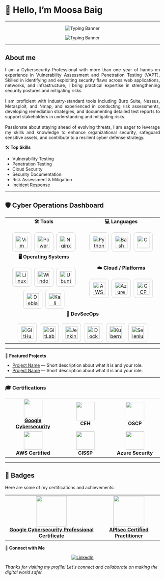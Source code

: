 # 👋 Hello, I’m Moosa Baig
---
<!-- Banner -->
<p align="center">
  <img src="https://readme-typing-svg.herokuapp.com?font=Courier&weight=600&size=30&pause=1000&color=00F7FF&center=true&vCenter=true&width=800&lines=How+you+doin'?" alt="Typing Banner" />
</p>

<p align="center">
  <img src="https://readme-typing-svg.herokuapp.com?font=Courier&weight=600&size=30&pause=100&color=00F7FF&center=true&vCenter=true&width=800&lines=Winners+don't+make+excuses" alt="Typing Banner" />
</p>

----
## About me

<p align="justify">
I am a Cybersecurity Professional with more than one year of hands-on experience in Vulnerability Assessment and Penetration Testing (VAPT). Skilled in identifying and exploiting security flaws across web applications, networks, and infrastructure, I bring practical expertise in strengthening security postures and mitigating risks.  
<br><br>
I am proficient with industry-standard tools including Burp Suite, Nessus, Metasploit, and Nmap, and experienced in conducting risk assessments, developing remediation strategies, and documenting detailed test reports to support stakeholders in understanding and mitigating risks.  
<br><br>
Passionate about staying ahead of evolving threats, I am eager to leverage my skills and knowledge to enhance organizational security, safeguard sensitive assets, and contribute to a resilient cyber defense strategy. 
</p>



🛠️ **Top Skills**
- Vulnerability Testing
- Penetration Testing
- Cloud Security
- Security Documentation
- Risk Assessment & Mitigation
- Incident Response

---
## 🛡️ Cyber Operations Dashboard

<table align="center">
  <tr>
    <td align="center" width="50%">
      <b>🛠️ Tools</b><br><br>
      <div style="display: flex; gap: 10px; justify-content: center;">
        <a href="https://www.vim.org/" target="_blank" style="width:60px; height:60px; display:flex; align-items:center; justify-content:center; border:1px solid #ccc; border-radius:8px;">
          <img src="https://skillicons.dev/icons?i=vim" alt="Vim" width="40" />
        </a>
        <a href="https://docs.microsoft.com/en-us/powershell/" target="_blank" style="width:60px; height:60px; display:flex; align-items:center; justify-content:center; border:1px solid #ccc; border-radius:8px;">
          <img src="https://skillicons.dev/icons?i=powershell" alt="PowerShell" width="40" />
        </a>
        <a href="https://www.nginx.com/" target="_blank" style="width:60px; height:60px; display:flex; align-items:center; justify-content:center; border:1px solid #ccc; border-radius:8px;">
          <img src="https://skillicons.dev/icons?i=nginx" alt="Nginx" width="40" />
        </a>
      </div>
    </td>
    <td align="center" width="50%">
      <b>💻 Languages</b><br><br>
      <div style="display: flex; gap: 10px; justify-content: center;">
        <a href="https://www.python.org/" target="_blank" style="width:60px; height:60px; display:flex; align-items:center; justify-content:center; border:1px solid #ccc; border-radius:8px;">
          <img src="https://skillicons.dev/icons?i=python" alt="Python" width="40" />
        </a>
        <a href="https://www.gnu.org/software/bash/" target="_blank" style="width:60px; height:60px; display:flex; align-items:center; justify-content:center; border:1px solid #ccc; border-radius:8px;">
          <img src="https://skillicons.dev/icons?i=bash" alt="Bash" width="40" />
        </a>
        <a href="https://en.cppreference.com/w/c/language" target="_blank" style="width:60px; height:60px; display:flex; align-items:center; justify-content:center; border:1px solid #ccc; border-radius:8px;">
          <img src="https://skillicons.dev/icons?i=c" alt="C" width="40" />
        </a>
      </div>
    </td>
  </tr>
  <tr>
    <td align="center" width="50%">
      <b>🖥️ Operating Systems</b><br><br>
      <div style="display: flex; gap: 10px; justify-content: center; flex-wrap: wrap;">
        <a href="https://www.linux.org/" target="_blank" style="width:60px; height:60px; display:flex; align-items:center; justify-content:center; border:1px solid #ccc; border-radius:8px;">
          <img src="https://skillicons.dev/icons?i=linux" alt="Linux" width="40" />
        </a>
        <a href="https://www.microsoft.com/en-us/windows/" target="_blank" style="width:60px; height:60px; display:flex; align-items:center; justify-content:center; border:1px solid #ccc; border-radius:8px;">
          <img src="https://skillicons.dev/icons?i=windows" alt="Windows" width="40" />
        </a>
        <a href="https://ubuntu.com/" target="_blank" style="width:60px; height:60px; display:flex; align-items:center; justify-content:center; border:1px solid #ccc; border-radius:8px;">
          <img src="https://skillicons.dev/icons?i=ubuntu" alt="Ubuntu" width="40" />
        </a>
        <a href="https://www.debian.org/" target="_blank" style="width:60px; height:60px; display:flex; align-items:center; justify-content:center; border:1px solid #ccc; border-radius:8px;">
          <img src="https://skillicons.dev/icons?i=debian" alt="Debian" width="40" />
        </a>
        <a href="https://www.kali.org/" target="_blank" style="width:60px; height:60px; display:flex; align-items:center; justify-content:center; border:1px solid #ccc; border-radius:8px;">
          <img src="https://skillicons.dev/icons?i=kali" alt="Kali Linux" width="40" />
        </a>
      </div>
    </td>
    <td align="center" width="50%">
      <b>☁️ Cloud / Platforms</b><br><br>
      <div style="display: flex; gap: 10px; justify-content: center;">
        <a href="https://aws.amazon.com/" target="_blank" style="width:60px; height:60px; display:flex; align-items:center; justify-content:center; border:1px solid #ccc; border-radius:8px;">
          <img src="https://skillicons.dev/icons?i=aws" alt="AWS" width="40" />
        </a>
        <a href="https://azure.microsoft.com/" target="_blank" style="width:60px; height:60px; display:flex; align-items:center; justify-content:center; border:1px solid #ccc; border-radius:8px;">
          <img src="https://skillicons.dev/icons?i=azure" alt="Azure" width="40" />
        </a>
        <a href="https://cloud.google.com/" target="_blank" style="width:60px; height:60px; display:flex; align-items:center; justify-content:center; border:1px solid #ccc; border-radius:8px;">
          <img src="https://skillicons.dev/icons?i=gcp" alt="GCP" width="40" />
        </a>
      </div>
    </td>
  </tr>
  <tr>
    <td align="center" colspan="2" width="100%">
      <b>🔐 DevSecOps</b><br><br>
      <div style="display: flex; gap: 10px; justify-content: center; flex-wrap: wrap;">
        <a href="https://github.com/" target="_blank" style="width:60px; height:60px; display:flex; align-items:center; justify-content:center; border:1px solid #ccc; border-radius:8px;">
          <img src="https://skillicons.dev/icons?i=github" alt="GitHub" width="40" />
        </a>
        <a href="https://gitlab.com/" target="_blank" style="width:60px; height:60px; display:flex; align-items:center; justify-content:center; border:1px solid #ccc; border-radius:8px;">
          <img src="https://skillicons.dev/icons?i=gitlab" alt="GitLab" width="40" />
        </a>
        <a href="https://www.jenkins.io/" target="_blank" style="width:60px; height:60px; display:flex; align-items:center; justify-content:center; border:1px solid #ccc; border-radius:8px;">
          <img src="https://skillicons.dev/icons?i=jenkins" alt="Jenkins" width="40" />
        </a>
        <a href="https://www.docker.com/" target="_blank" style="width:60px; height:60px; display:flex; align-items:center; justify-content:center; border:1px solid #ccc; border-radius:8px;">
          <img src="https://skillicons.dev/icons?i=docker" alt="Docker" width="40" />
        </a>
        <a href="https://kubernetes.io/" target="_blank" style="width:60px; height:60px; display:flex; align-items:center; justify-content:center; border:1px solid #ccc; border-radius:8px;">
          <img src="https://skillicons.dev/icons?i=kubernetes" alt="Kubernetes" width="40" />
        </a>
        <a href="https://www.selenium.dev/" target="_blank" style="width:60px; height:60px; display:flex; align-items:center; justify-content:center; border:1px solid #ccc; border-radius:8px;">
          <img src="https://skillicons.dev/icons?i=selenium" alt="Selenium" width="40" />
        </a>
      </div>
    </td>
  </tr>
</table>

---

🚀 **Featured Projects**
<!-- Add your favorite projects below! Replace these placeholders with your own repositories. -->
- [Project Name](#) — Short description about what it is and your role.
- [Project Name](#) — Short description about what it is and your role.


---
### 🎓 Certifications  

<table align="center">
<tr>
    <td align="center" width="200px">
      <img src="https://img.icons8.com/color/96/google-logo.png" width="60"/><br>
      <b><a href="https://drive.google.com/file/d/1Ifkb7sKjSb-1ydCEwHqwqVN3Hk9_Dfey/view?usp=sharing" target="_blank">Google Cybersecurity</a></b>
    </td>
    <td align="center" width="200px">
      <img src="https://img.icons8.com/color/96/hacker.png" width="60"/><br>
      <b>CEH</b>
    </td>
    <td align="center" width="200px">
      <img src="https://img.icons8.com/color/96/cyber-security.png" width="60"/><br>
      <b>OSCP</b>
    </td>
  </tr>
  <tr>
    <td align="center" width="200px">
      <img src="https://img.icons8.com/color/96/cloud.png" width="60"/><br>
      <b>AWS Certified</b>
    </td>
    <td align="center" width="200px">
      <img src="https://img.icons8.com/color/96/shield.png" width="60"/><br>
      <b>CISSP</b>
    </td>
    <td align="center" width="200px">
      <img src="https://img.icons8.com/color/96/azure.png" width="60"/><br>
      <b>Azure Security</b>
    </td>
  </tr>
</table>

---
## 🏅 Badges

Here are some of my certifications and achievements:

<table align="center">
  <tr>
    <td align="center">
      <a href="https://www.credly.com/badges/4ca64578-c964-4f33-a16b-61d4b9636c13/public_url">
        <img src="https://raw.githubusercontent.com/moosabaig/Certificates/main/google-cybersecurity-professional-certificate-v2.png" width="100"/><br>
        <b>Google Cybersecurity Professional Certificate</b>
      </a>
    </td>
    <td align="center">
      <a href="https://www.credly.com/badges/2f877584-935b-415b-a8ca-72ea5a2ecc48/public_url">
        <img src="https://raw.githubusercontent.com/moosabaig/Certificates/ba946a3e7f37e5c9bc0fabc9e1e4c564c8204a46/apisec-certified-practitioner.png" width="100"/><br>
        <b>APIsec Certified Practitioner</b>
      </a>
    </td>
  </tr>
</table>


🔗 **Connect with Me**
<p align="center">
  <a href="https://www.linkedin.com/in/moosa-baig-868240273" target="_blank">
    <img src="https://skillicons.dev/icons?i=linkedin" alt="LinkedIn" />
  </a>
</p>

_Thanks for visiting my profile! Let's connect and collaborate on making the digital world safer._
